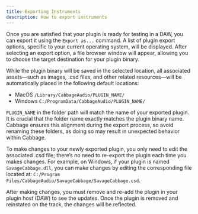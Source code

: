 ```yaml
---
title: Exporting Instruments
description: How to export instruments
---
```


Once you are satisfied that your plugin is ready for testing in a DAW, you can export it using the `Export as...` command. A list of plugin export options, specific to your current operating system, will be displayed. After selecting an export option, a file browser window will appear, allowing you to choose the target destination for your plugin binary.

While the plugin binary will be saved in the selected location, all associated assets—such as images, .csd files, and other related resources—will be automatically placed in the following default locations:

* MacOS
    `/Library/CabbageAudio/PLUGIN_NAME/`
* Windows
    `C:/ProgramData/CabbageAudio/PLUGIN_NAME/`
 
`PLUGIN_NAME` in the folder path will match the name of your exported plugin. It is crucial that the folder name exactly matches the plugin binary name. Cabbage ensures this alignment during the export process, so avoid renaming these folders, as doing so may result in unexpected behavior within Cabbage.

To make changes to your newly exported plugin, you only need to edit the associated .csd file; there’s no need to re-export the plugin each time you makes changes. For example, on Windows, if your plugin is named `SavageCabbage.dll`, you can make changes by editing the corresponding file located at:
`C:/Program Files/CabbageAudio/SavageCabbage/SavageCabbage.csd`.

After making changes, you must remove and re-add the plugin in your plugin host (DAW) to see the updates. Once the plugin is removed and reinstated on the track, the changes will be reflected.
